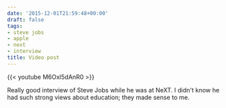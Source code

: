 ```yaml
---
date: '2015-12-01T21:59:48+00:00'
draft: false
tags:
- steve jobs
- apple
- next
- interview
title: Video post
---
```


{{< youtube M6Oxl5dAnR0 >}}

Really good interview of Steve Jobs while he was at NeXT. I didn't know he had such strong views about education; they made sense to me.
